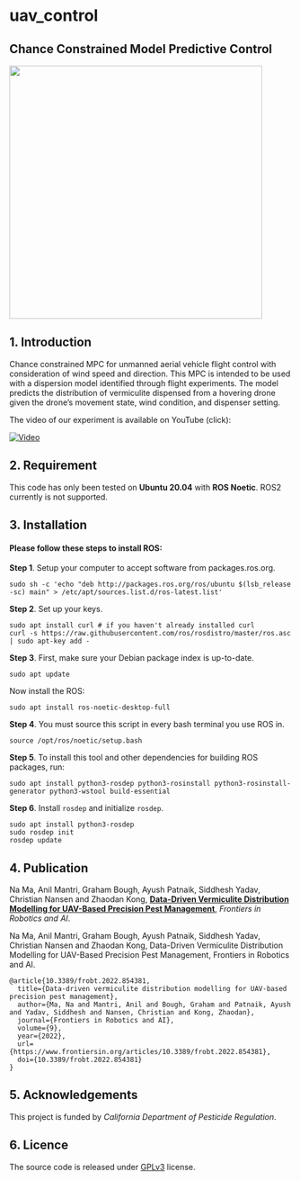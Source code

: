 # uav_control
## Chance Constrained Model Predictive Control

<img src="figures/drone.jpg" width="450">

## 1. Introduction
Chance constrained MPC for unmanned aerial vehicle flight control with consideration of wind speed and direction. This MPC is intended to be used with a dispersion model identified through flight experiments. The model predicts the distribution of vermiculite dispensed from a hovering drone given the drone’s movement state, wind condition, and dispenser setting.

The video of our experiment is available on YouTube (click):

[![Video](https://img.youtube.com/vi/st_apuEBtJg/hqdefault.jpg)](https://www.youtube.com/watch?v=st_apuEBtJg)


## 2. Requirement
This code has only been tested on **Ubuntu 20.04** with **ROS Noetic**. ROS2 currently is not supported.

## 3. Installation
#### Please follow these steps to install ROS:
**Step 1**. Setup your computer to accept software from packages.ros.org.
```
sudo sh -c 'echo "deb http://packages.ros.org/ros/ubuntu $(lsb_release -sc) main" > /etc/apt/sources.list.d/ros-latest.list'
```

**Step 2**. Set up your keys.
```
sudo apt install curl # if you haven't already installed curl
curl -s https://raw.githubusercontent.com/ros/rosdistro/master/ros.asc | sudo apt-key add -
```

**Step 3**. First, make sure your Debian package index is up-to-date.
```
sudo apt update
```
Now install the ROS:
```
sudo apt install ros-noetic-desktop-full
```

**Step 4**. You must source this script in every bash terminal you use ROS in. 
```
source /opt/ros/noetic/setup.bash
```

**Step 5**. To install this tool and other dependencies for building ROS packages, run:
```
sudo apt install python3-rosdep python3-rosinstall python3-rosinstall-generator python3-wstool build-essential
```

**Step 6**. Install `rosdep` and initialize `rosdep`.
```
sudo apt install python3-rosdep
sudo rosdep init
rosdep update
```

## 4. Publication
Na Ma, Anil Mantri, Graham Bough, Ayush Patnaik, Siddhesh Yadav, Christian Nansen and Zhaodan Kong, [**Data-Driven Vermiculite Distribution Modelling for UAV-Based Precision Pest Management**](https://www.frontiersin.org/articles/10.3389/frobt.2022.854381/full), *Frontiers in Robotics and AI*.

Na Ma, Anil Mantri, Graham Bough, Ayush Patnaik, Siddhesh Yadav, Christian Nansen and Zhaodan Kong, Data-Driven Vermiculite Distribution Modelling for UAV-Based Precision Pest Management, Frontiers in Robotics and AI.

```
@article{10.3389/frobt.2022.854381,
  title={Data-driven vermiculite distribution modelling for UAV-based precision pest management},     
  author={Ma, Na and Mantri, Anil and Bough, Graham and Patnaik, Ayush and Yadav, Siddhesh and Nansen, Christian and Kong, Zhaodan},
  journal={Frontiers in Robotics and AI},      
  volume={9},           
  year={2022},       
  url={https://www.frontiersin.org/articles/10.3389/frobt.2022.854381},       
  doi={10.3389/frobt.2022.854381}
}

```

## 5. Acknowledgements
This project is funded by *California Department of Pesticide Regulation*.

## 6. Licence
The source code is released under [GPLv3](http://www.gnu.org/licenses/) license.